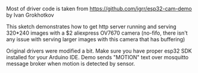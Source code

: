 Most of driver code is taken from https://github.com/igrr/esp32-cam-demo by Ivan Grokhotkov

This sketch demonstrates how to get http server running and serving 320*240 images with a $2 aliexpress OV7670 camera (no-fifo, there isn't any issue with serving larger images with this camera that has buffering)

Original drivers were modified a bit.
Make sure you have proper esp32 SDK installed for your Arduino IDE.
Demo sends "MOTION" text over mosquitto message broker when motion is detected by sensor.
